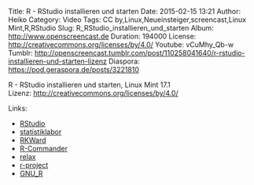 Title: R - RStudio installieren und starten
Date: 2015-02-15 13:21
Author: Heiko
Category: Video
Tags: CC by,Linux,Neueinsteiger,screencast,Linux Mint,R,RStudio
Slug: R_RStudio_installieren_und_starten
Album: http://www.openscreencast.de
Duration: 194000
License: http://creativecommons.org/licenses/by/4.0/
Youtube: vCuMhy_Qb-w
Tumblr: http://openscreencast.tumblr.com/post/110258041640/r-rstudio-installieren-und-starten-lizenz
Diaspora: https://pod.geraspora.de/posts/3221810

R - RStudio installieren und starten, Linux Mint 17.1  
Lizenz: <http://creativecommons.org/licenses/by/4.0/>  
  

Links:

  * [RStudio](http://www.rstudio.com/ "Link zu rstudio" )
  * [statistiklabor](http://www.statistiklabor.de/ "Link zu statistiklabor" )
  * [RKWard](https://rkward.kde.org/ "Link zu rkward.kde.org/" )
  * [R-Commander](http://www.rcommander.com/ "Link zu rcommander.com/" )
  * [relax](http://cran.r-project.org/web/packages/relax/index.html "Link zu relax" )
  * [r-project](http://www.r-project.org/ "Link zu r-project.org/" )
  * [GNU_R](http://de.wikibooks.org/wiki/GNU_R "Link zu de.wikibooks.org" )

